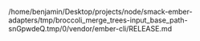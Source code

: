 /home/benjamin/Desktop/projects/node/smack-ember-adapters/tmp/broccoli_merge_trees-input_base_path-snGpwdeQ.tmp/0/vendor/ember-cli/RELEASE.md